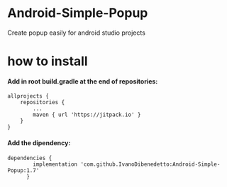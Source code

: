 # Android-Simple-Popup
Create popup easily for android studio projects


# how to install
<h4> Add in root build.gradle at the end of repositories:</h4>

    allprojects {
		repositories {
			...
			maven { url 'https://jitpack.io' }
	  	}
  	}
    

<h4> Add the dipendency:    </h4>

    dependencies {
	        implementation 'com.github.IvanoDibenedetto:Android-Simple-Popup:1.7'
	      }
